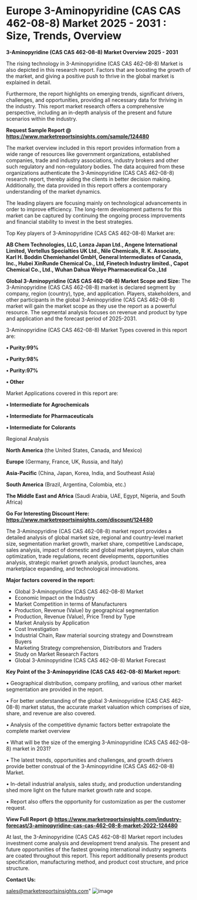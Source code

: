 # Europe 3-Aminopyridine (CAS CAS 462-08-8) Market 2025 - 2031 : Size, Trends, Overview

<Strong> 3-Aminopyridine (CAS CAS 462-08-8) Market Overview 2025 - 2031</strong>

The rising technology in 3-Aminopyridine (CAS CAS 462-08-8) Market is also depicted in this research report. Factors that are boosting the growth of the market, and giving a positive push to thrive in the global market is explained in detail.

Furthermore, the report highlights on emerging trends, significant drivers, challenges, and opportunities, providing all necessary data for thriving in the industry. This report market research offers a comprehensive perspective, including an in-depth analysis of the present and future scenarios within the industry.

<strong>Request Sample Report @ <a href=https://www.marketreportsinsights.com/sample/124480>https://www.marketreportsinsights.com/sample/124480</a></strong>

The market overview included in this report provides information from a wide range of resources like government organizations, established companies, trade and industry associations, industry brokers and other such regulatory and non-regulatory bodies. The data acquired from these organizations authenticate the 3-Aminopyridine (CAS CAS 462-08-8) research report, thereby aiding the clients in better decision making. Additionally, the data provided in this report offers a contemporary understanding of the market dynamics.

The leading players are focusing mainly on technological advancements in order to improve efficiency. The long-term development patterns for this market can be captured by continuing the ongoing process improvements and financial stability to invest in the best strategies.

Top Key players of 3-Aminopyridine (CAS CAS 462-08-8) Market are:

<strong>AB Chem Technologies, LLC, Lonza Japan Ltd., Angene International Limited, Vertellus Specialties UK Ltd., Nile Chemicals, R. K. Associate, Karl H. Boddin Chemiehandel GmbH, General Intermediates of Canada, Inc., Hubei XinRunde Chemical Co., Ltd, Finetech Industry limited., Capot Chemical Co., Ltd., Wuhan Dahua Weiye Pharmaceutical Co.,Ltd</strong>

<strong><b>Global 3-Aminopyridine (CAS CAS 462-08-8) Market Scope and Size:</b></strong>
The 3-Aminopyridine (CAS CAS 462-08-8) market is declared segment by company, region (country), type, and application. Players, stakeholders, and other participants in the global 3-Aminopyridine (CAS CAS 462-08-8) market will gain the market scope as they use the report as a powerful resource. The segmental analysis focuses on revenue and product by type and application and the forecast period of 2025-2031.

3-Aminopyridine (CAS CAS 462-08-8) Market Types covered in this report are:

<strong>• Purity:99%

• Purity:98%

• Purity:97%

• Other</strong>

Market Applications covered in this report are:

<strong>• Intermediate for Agrochemicals

• Intermediate for Pharmaceuticals

• Intermediate for Colorants</strong> 

Regional Analysis

<strong>North America</strong> (the United States, Canada, and Mexico)

<strong>Europe</strong> (Germany, France, UK, Russia, and Italy)

<strong>Asia-Pacific</strong> (China, Japan, Korea, India, and Southeast Asia)

<strong>South America</strong> (Brazil, Argentina, Colombia, etc.)

<strong>The Middle East and Africa</strong> (Saudi Arabia, UAE, Egypt, Nigeria, and South Africa)

<strong>Go For Interesting Discount Here: <a href=https://www.marketreportsinsights.com/discount/124480>https://www.marketreportsinsights.com/discount/124480</a></strong>

The 3-Aminopyridine (CAS CAS 462-08-8) market report provides a detailed analysis of global market size, regional and country-level market size, segmentation market growth, market share, competitive Landscape, sales analysis, impact of domestic and global market players, value chain optimization, trade regulations, recent developments, opportunities analysis, strategic market growth analysis, product launches, area marketplace expanding, and technological innovations.

<strong><b>Major factors covered in the report:</b></strong>
<ul>
  <li>Global 3-Aminopyridine (CAS CAS 462-08-8) Market </li>
  <li>Economic Impact on the Industry</li>
  <li>Market Competition in terms of Manufacturers</li>
  <li>Production, Revenue (Value) by geographical segmentation</li>
  <li>Production, Revenue (Value), Price Trend by Type</li>
  <li>Market Analysis by Application</li>
  <li>Cost Investigation</li>
  <li>Industrial Chain, Raw material sourcing strategy and Downstream Buyers</li>
  <li>Marketing Strategy comprehension, Distributors and Traders</li>
  <li>Study on Market Research Factors</li>
  <li>Global 3-Aminopyridine (CAS CAS 462-08-8) Market Forecast</li>
</ul>

<strong><b>Key Point of the 3-Aminopyridine (CAS CAS 462-08-8) Market report:</b></strong>

• Geographical distribution, company profiling, and various other market segmentation are provided in the report.

• For better understanding of the global 3-Aminopyridine (CAS CAS 462-08-8) market status, the accurate market valuation which comprises of size, share, and revenue are also covered.

• Analysis of the competitive dynamic factors better extrapolate the complete market overview

• What will be the size of the emerging 3-Aminopyridine (CAS CAS 462-08-8) market in 2031?

• The latest trends, opportunities and challenges, and growth drivers provide better construal of the 3-Aminopyridine (CAS CAS 462-08-8) Market.

• In-detail industrial analysis, sales study, and production understanding shed more light on the future market growth rate and scope.

• Report also offers the opportunity for customization as per the customer request.

<strong><b>View Full Report @ <a href=https://www.marketreportsinsights.com/industry-forecast/3-aminopyridine-cas-cas-462-08-8-market-2022-124480>https://www.marketreportsinsights.com/industry-forecast/3-aminopyridine-cas-cas-462-08-8-market-2022-124480</a></b></strong>


At last, the 3-Aminopyridine (CAS CAS 462-08-8) Market report includes investment come analysis and development trend analysis. The present and future opportunities of the fastest growing international industry segments are coated throughout this report. This report additionally presents product specification, manufacturing method, and product cost structure, and price structure.

<strong>Contact Us:</strong>

sales@marketreportsinsights.com"
![image](https://github.com/user-attachments/assets/1c7fa869-de1b-4442-9ab8-2dc251093c36)
